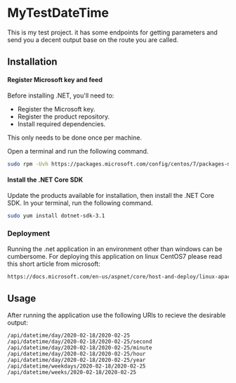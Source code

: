 # MyTestDateTime

This is my test project. it has some endpoints for getting parameters and send you a decent output base on the route you are called. 

## Installation

#### Register Microsoft key and feed
Before installing .NET, you'll need to:

 * Register the Microsoft key.
 * Register the product repository.
 * Install required dependencies.

This only needs to be done once per machine.

Open a terminal and run the following command.

```bash
sudo rpm -Uvh https://packages.microsoft.com/config/centos/7/packages-microsoft-prod.rpm
```

#### Install the .NET Core SDK
Update the products available for installation, then install the .NET Core SDK. In your terminal, run the following command.

```bash
sudo yum install dotnet-sdk-3.1
```
### Deployment
Running the .net application in an environment other than windows can be cumbersome. For deploying this application on linux CentOS7 please read this short article from microsoft:

``` bash
https://docs.microsoft.com/en-us/aspnet/core/host-and-deploy/linux-apache?view=aspnetcore-3.1
```



## Usage

After running the application use the following URls to recieve the desirable output: 
```.net
/api/datetime/day/2020-02-18/2020-02-25
/api/datetime/day/2020-02-18/2020-02-25/second
/api/datetime/day/2020-02-18/2020-02-25/minute
/api/datetime/day/2020-02-18/2020-02-25/hour
/api/datetime/day/2020-02-18/2020-02-25/year
/api/datetime/weekdays/2020-02-18/2020-02-25
/api/datetime/weeks/2020-02-18/2020-02-25

```